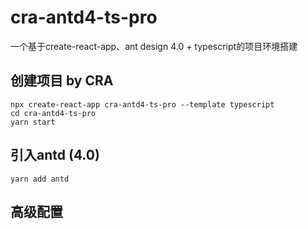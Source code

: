 # cra-antd4-ts-pro
一个基于create-react-app、ant design 4.0 + typescript的项目环境搭建

## 创建项目 by CRA
```
npx create-react-app cra-antd4-ts-pro --template typescript
cd cra-antd4-ts-pro
yarn start
```
## 引入antd (4.0)
```
yarn add antd
```
## 高级配置
